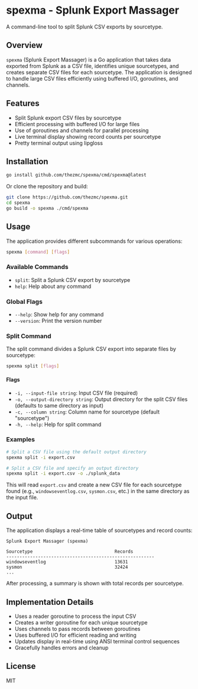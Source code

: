 # spexma - Splunk Export Massager

A command-line tool to split Splunk CSV exports by sourcetype.

## Overview

`spexma` (Splunk Export Massager) is a Go application that takes data exported from Splunk as a CSV file, identifies unique sourcetypes, and creates separate CSV files for each sourcetype. The application is designed to handle large CSV files efficiently using buffered I/O, goroutines, and channels.

## Features

- Split Splunk export CSV files by sourcetype
- Efficient processing with buffered I/O for large files
- Use of goroutines and channels for parallel processing
- Live terminal display showing record counts per sourcetype
- Pretty terminal output using lipgloss

## Installation

```bash
go install github.com/thezmc/spexma/cmd/spexma@latest
```

Or clone the repository and build:

```bash
git clone https://github.com/thezmc/spexma.git
cd spexma
go build -o spexma ./cmd/spexma
```

## Usage

The application provides different subcommands for various operations:

```bash
spexma [command] [flags]
```

### Available Commands

- `split`: Split a Splunk CSV export by sourcetype
- `help`: Help about any command

### Global Flags

- `--help`: Show help for any command
- `--version`: Print the version number

### Split Command

The split command divides a Splunk CSV export into separate files by sourcetype:

```bash
spexma split [flags]
```

#### Flags

- `-i, --input-file string`: Input CSV file (required)
- `-o, --output-directory string`: Output directory for the split CSV files (defaults to same directory as input)
- `-c, --column string`: Column name for sourcetype (default "sourcetype")
- `-h, --help`: Help for split command

### Examples

```bash
# Split a CSV file using the default output directory
spexma split -i export.csv

# Split a CSV file and specify an output directory
spexma split -i export.csv -o ./splunk_data
```

This will read `export.csv` and create a new CSV file for each sourcetype found (e.g., `windowseventlog.csv`, `sysmon.csv`, etc.) in the same directory as the input file.

## Output

The application displays a real-time table of sourcetypes and record counts:

```
Splunk Export Massager (spexma)

Sourcetype                               Records
--------------------------------------------------------
windowseventlog                          13631
sysmon                                   32424
...
```

After processing, a summary is shown with total records per sourcetype.

## Implementation Details

- Uses a reader goroutine to process the input CSV
- Creates a writer goroutine for each unique sourcetype
- Uses channels to pass records between goroutines
- Uses buffered I/O for efficient reading and writing
- Updates display in real-time using ANSI terminal control sequences
- Gracefully handles errors and cleanup

## License

MIT
